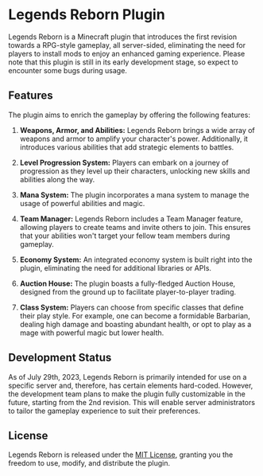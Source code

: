 # Legends Reborn Plugin

Legends Reborn is a Minecraft plugin that introduces the first revision towards a RPG-style gameplay, all server-sided, eliminating the need for players to install mods to enjoy an enhanced gaming experience. Please note that this plugin is still in its early development stage, so expect to encounter some bugs during usage.

## Features

The plugin aims to enrich the gameplay by offering the following features:

1. **Weapons, Armor, and Abilities:** Legends Reborn brings a wide array of weapons and armor to amplify your character's power. Additionally, it introduces various abilities that add strategic elements to battles.

2. **Level Progression System:** Players can embark on a journey of progression as they level up their characters, unlocking new skills and abilities along the way.

3. **Mana System:** The plugin incorporates a mana system to manage the usage of powerful abilities and magic.

4. **Team Manager:** Legends Reborn includes a Team Manager feature, allowing players to create teams and invite others to join. This ensures that your abilities won't target your fellow team members during gameplay.

5. **Economy System:** An integrated economy system is built right into the plugin, eliminating the need for additional libraries or APIs.

6. **Auction House:** The plugin boasts a fully-fledged Auction House, designed from the ground up to facilitate player-to-player trading.

7. **Class System:** Players can choose from specific classes that define their play style. For example, one can become a formidable Barbarian, dealing high damage and boasting abundant health, or opt to play as a mage with powerful magic but lower health.

## Development Status

As of July 29th, 2023, Legends Reborn is primarily intended for use on a specific server and, therefore, has certain elements hard-coded. However, the development team plans to make the plugin fully customizable in the future, starting from the 2nd revision. This will enable server administrators to tailor the gameplay experience to suit their preferences.

## License

Legends Reborn is released under the [MIT License](LICENSE), granting you the freedom to use, modify, and distribute the plugin.
